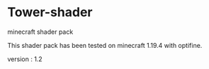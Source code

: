 # Tower-shader
 minecraft shader pack

This shader pack has been tested on minecraft 1.19.4 with optifine.

version : 1.2
